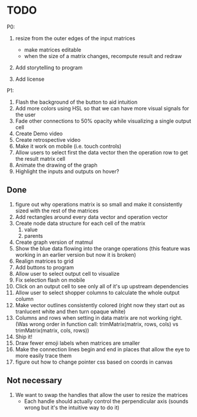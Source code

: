 # TODO
P0:
1. resize from the outer edges of the input matrices
    - make matrices editable
    - when the size of a matrix changes, recompute result and redraw
    
1. Add storytelling to program
1. Add license

P1:
1. Flash the background of the button to aid intuition
1. Add more colors using HSL so that we can have more visual signals for the user
1. Fade other connections to 50% opacity while visualizing a single output cell
1. Create Demo video
1. Create retrospective video
1. Make it work on mobile (i.e. touch controls)
1. Allow users to select first the data vector then the operation row to get the result matrix cell
1. Animate the drawing of the graph
1. Highlight the inputs and outputs on hover?


## Done
1. figure out why operations matrix is so small and make it consistently sized with the rest of the matrices
1. Add rectangles around every data vector and operation vector
1. Create node data structure for each cell of the matrix
    1. value
    1. parents
1. Create graph version of matmul
1. Show the blue data flowing into the orange operations (this feature was working in an earlier version but now it is broken)
1. Realign matrices to grid
1. Add buttons to program
1. Allow user to select output cell to visualize
1. Fix selection flash on mobile
1. Click on an output cell to see only all of it's up upstream dependencies
1. Allow user to select shopper columns to calculate the whole output column
1. Make vector outlines consistently colored (right now they start out as tranlucent white and then turn opaque white)
1. Columns and rows when setting in data matrix are not working right. (Was wrong order in function call: trimMatrix(matrix, rows, cols) vs trimMatrix(matrix, cols, rows))
1. Ship it!
1. Draw fewer emoji labels when matrices are smaller
1. Make the connection lines begin and end in places that allow the eye to more easily trace them
1. figure out how to change pointer css based on coords in canvas

## Not necessary
1. We want to swap the handles that allow the user to resize the matrices
    - Each handle should actually control the perpendicular axis (sounds wrong but it's the intuitive way to do it)